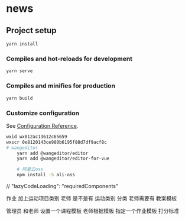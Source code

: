 # news

## Project setup
```
yarn install
```

### Compiles and hot-reloads for development
```
yarn serve
```

### Compiles and minifies for production
```
yarn build
```

### Customize configuration
See [Configuration Reference](https://cli.vuejs.org/config/).
```bash
wxid wx812ac13612c65659
wxscr 0e8120143ce980b6195f88d7df9acf8c
# wangeditor
    yarn add @wangeditor/editor
    yarn add @wangeditor/editor-for-vue

    # 阿里云oss
    npm install -S ali-oss
```

// "lazyCodeLoading": "requiredComponents"

作业 加上运动项目类别
老师 是不是有 运动类别 分类
老师需要有 教案模板 

管理员 和老师 设置一个课程模板 老师根据模板  指定一个作业模板
打分标准
